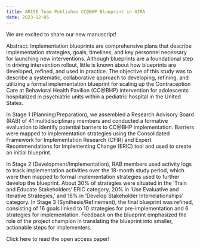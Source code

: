 ```yaml
---
title: ARISE Team Publishes CC@BHP Blueprint in GIRA
date: 2023-12-05
---
```


We are excited to share our new manuscript!

<!--more-->

Abstract: Implementation blueprints are comprehensive plans that describe implementation strategies, goals, timelines, and key personnel necessary for launching new interventions. Although blueprints are a foundational step in driving intervention rollout, little is known about how blueprints are developed, refined, and used in practice. The objective of this study was to describe a systematic, collaborative approach to developing, refining, and utilizing a formal implementation blueprint for scaling up the Contraception Care at Behavioral Health Pavilion (CC@BHP) intervention for adolescents hospitalized in psychiatric units within a pediatric hospital in the United States. 

In Stage 1 (Planning/Preparation), we assembled a Research Advisory Board (RAB) of 41 multidisciplinary members and conducted a formative evaluation to identify potential barriers to CC@BHP implementation. Barriers were mapped to implementation strategies using the Consolidated Framework for Implementation Research (CFIR) and Expert Recommendations for Implementing Change (ERIC) tool and used to create an initial blueprint. 

In Stage 2 (Development/Implementation), RAB members used activity logs to track implementation activities over the 18-month study period, which were then mapped to formal implementation strategies used to further develop the blueprint. About 30% of strategies were situated in the ‘Train and Educate Stakeholders’ ERIC category, 20% in ‘Use Evaluative and Iterative Strategies,’ and 16% in ‘Develop Stakeholder Interrelationships’ category. In Stage 3 (Synthesis/Refinement), the final blueprint was refined, consisting of 16 goals linked to 10 strategies for pre-implementation and 6 strategies for implementation. Feedback on the blueprint emphasized the role of the project champion in translating the blueprint into smaller, actionable steps for implementers.

Click <a hred=https://link-springer-com.proxy.lib.ohio-state.edu/article/10.1007/s43477-023-00082->here</a> to read the open access paper! 